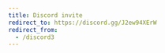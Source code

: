 ```yaml
---
title: Discord invite
redirect_to: https://discord.gg/J2ew94XErW
redirect_from:
  - /discord3
---
```

